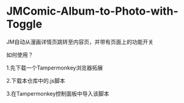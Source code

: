 # JMComic-Album-to-Photo-with-Toggle
JM自动从漫画详情页跳转至内容页，并带有页面上的功能开关

如何使用？

1.先下载一个Tampermonkey浏览器拓展

2.下载本仓库中的.js脚本

3.在Tampermonkey控制面板中导入该脚本

